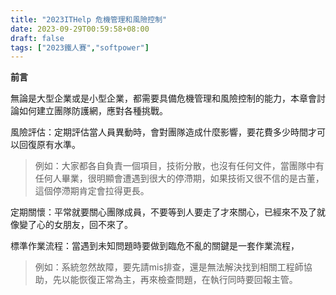 ```yaml
---
title: "2023ITHelp 危機管理和風險控制"
date: 2023-09-29T00:59:58+08:00
draft: false
tags: ["2023鐵人賽","softpower"]
---
```


**前言**

無論是大型企業或是小型企業，都需要具備危機管理和風險控制的能力，本章會討論如何建立團隊防護網，應對各種挑戰。

風險評估：定期評估當人員異動時，會對團隊造成什麼影響，要花費多少時間才可以回復原有水準。

> 例如：大家都各自負責一個項目，技術分散，也沒有任何文件，當團隊中有任何人畢業，很明顯會遭遇到很大的停滯期，如果技術又很不信的是古董，這個停滯期肯定會拉得更長。 

定期關懷：平常就要關心團隊成員，不要等到人要走了才來關心，已經來不及了就像變了心的女朋友，回不來了。

標準作業流程：當遇到未知問題時要做到臨危不亂的關鍵是一套作業流程，

> 例如：系統忽然故障，要先請mis排查，還是無法解決找到相關工程師協助，先以能恢復正常為主，再來檢查問題，在執行同時要回報主管。
